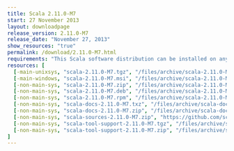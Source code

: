 ```yaml
---
title: Scala 2.11.0-M7
start: 27 November 2013
layout: downloadpage
release_version: 2.11.0-M7
release_date: "November 27, 2013"
show_resources: "true"
permalink: /download/2.11.0-M7.html
requirements: "This Scala software distribution can be installed on any Unix-like or Windows system. It requires the <a href='http://www.java.com/'>Java runtime version 1.6 or later</a>."
resources: [
  [-main-unixsys, "scala-2.11.0-M7.tgz", "/files/archive/scala-2.11.0-M7.tgz", "Mac OS X, Unix, Cygwin", "28M"],
  [-main-windows, "scala-2.11.0-M7.msi", "/files/archive/scala-2.11.0-M7.msi", "Windows (msi installer)", "52M"],
  [-non-main-sys, "scala-2.11.0-M7.zip", "/files/archive/scala-2.11.0-M7.zip", "Windows", "28M"],
  [-non-main-sys, "scala-2.11.0-M7.deb", "/files/archive/scala-2.11.0-M7.deb", "Debian", "25M"],
  [-non-main-sys, "scala-2.11.0-M7.rpm", "/files/archive/scala-2.11.0-M7.rpm", "RPM package", "25M"],
  [-non-main-sys, "scala-docs-2.11.0-M7.txz", "/files/archive/scala-docs-2.11.0-M7.txz", "API docs", "3M"],
  [-non-main-sys, "scala-docs-2.11.0-M7.zip", "/files/archive/scala-docs-2.11.0-M7.zip", "API docs", "25M"],
  [-non-main-sys, "scala-sources-2.11.0-M7.zip", "https://github.com/scala/scala/archive/v2.11.0-M7.tar.gz", "sources", "4K"],
  [-non-main-sys, "scala-tool-support-2.11.0-M7.tgz", "/files/archive/scala-tool-support-2.11.0-M7.tgz", "Scala Tool Support (tgz)", "30K"],
  [-non-main-sys, "scala-tool-support-2.11.0-M7.zip", "/files/archive/scala-tool-support-2.11.0-M7.zip", "Scala Tool Support (zip)", "50K"]
]
---
```



